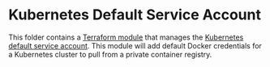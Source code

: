 # Kubernetes Default Service Account

This folder contains a [Terraform module](https://www.terraform.io/docs/language/modules/index.html) that manages the [Kubernetes default service account](https://kubernetes.io/docs/tasks/configure-pod-container/configure-service-account/). This module will add default Docker credentials for a Kubernetes cluster to pull from a private container registry.
